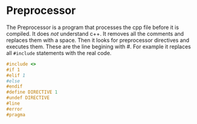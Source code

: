 # Preprocessor
The Preprocessor is a program that processes the cpp file before it is compiled. It does _not_ understand c++. It removes all the comments and replaces them with a space. Then it looks for preprocessor directives and executes them. These are the line begining with #. For example it replaces all ```#include``` statements with the real code.

```c++
#include <>
#if 1
#elif 1
#else
#endif
#define DIRECTIVE 1
#undef DIRECTIVE
#line
#error
#pragma
```